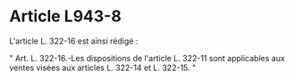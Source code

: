 # Article L943-8

L'article L. 322-16 est ainsi rédigé :

" Art. L. 322-16.-Les dispositions de l'article L. 322-11 sont applicables aux ventes visées aux articles L. 322-14 et L. 322-15. "
